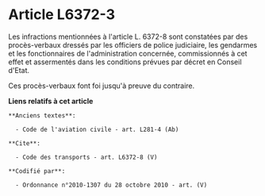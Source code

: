 # Article L6372-3

Les infractions mentionnées à l'article L. 6372-8 sont constatées par des procès-verbaux dressés par les officiers de police
judiciaire, les gendarmes et les fonctionnaires de l'administration concernée, commissionnés à cet effet et assermentés dans
les conditions prévues par décret en Conseil d'Etat. 

Ces procès-verbaux font foi jusqu'à preuve du contraire.

**Liens relatifs à cet article**

	**Anciens textes**:

	  - Code de l'aviation civile - art. L281-4 (Ab)

	**Cite**:

	  - Code des transports - art. L6372-8 (V)

	**Codifié par**:

	  - Ordonnance n°2010-1307 du 28 octobre 2010 - art. (V)
